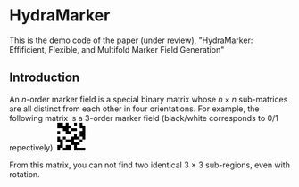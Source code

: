 # **HydraMarker**

This is the demo code of the paper (under review), "HydraMarker: Effificient, Flexible, and Multifold Marker Field Generation"
## Introduction
An $n$-order marker field is a special binary matrix whose $n\times n$ sub-matrices are all distinct from each other in four orientations. For example, the following matrix is a 3-order marker field (black/white corresponds to 0/1 repectively).
<img src=https://github.com/Lilin2015/Author---HydraMarker/blob/main/README_md_files/field.jpeg width=50>

From this matrix, you can not find two identical 3 $\times$ 3 sub-regions, even with rotation.
